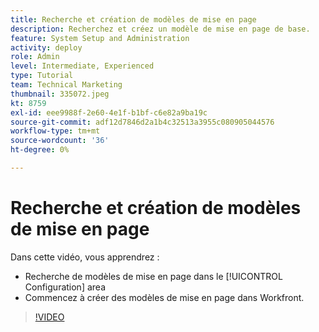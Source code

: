```yaml
---
title: Recherche et création de modèles de mise en page
description: Recherchez et créez un modèle de mise en page de base.
feature: System Setup and Administration
activity: deploy
role: Admin
level: Intermediate, Experienced
type: Tutorial
team: Technical Marketing
thumbnail: 335072.jpeg
kt: 8759
exl-id: eee9988f-2e60-4e1f-b1bf-c6e82a9ba19c
source-git-commit: adf12d7846d2a1b4c32513a3955c080905044576
workflow-type: tm+mt
source-wordcount: '36'
ht-degree: 0%

---
```


# Recherche et création de modèles de mise en page

Dans cette vidéo, vous apprendrez :

* Recherche de modèles de mise en page dans le [!UICONTROL Configuration] area
* Commencez à créer des modèles de mise en page dans Workfront.

>[!VIDEO](https://video.tv.adobe.com/v/335072/?quality=12)
